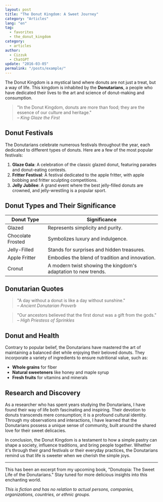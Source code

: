 ```yaml
---
layout: post
title: "The Donut Kingdom: A Sweet Journey"
category: "Articles"
lang: "en"
tag:
  - favorites
  - the_donut_kingdom
category: 
  - articles
author:
  - Cizzuk
  - ChatGPT
update: "2016-03-05"
permalink: "/posts/example/"
---
```


The Donut Kingdom is a mystical land where donuts are not just a treat, but a way of life. This kingdom is inhabited by the **Donutarians**, a people who have dedicated their lives to the art and science of donut-making and consumption.

> "In the Donut Kingdom, donuts are more than food; they are the essence of our culture and heritage."  
> *– King Glaze the First*

## Donut Festivals

The Donutarians celebrate numerous festivals throughout the year, each dedicated to different types of donuts. Here are a few of the most popular festivals:

1. **Glaze Gala**: A celebration of the classic glazed donut, featuring parades and donut-eating contests.
2. **Fritter Festival**: A festival dedicated to the apple fritter, with apple bobbing and fritter sculpting competitions.
3. **Jelly Jubilee**: A grand event where the best jelly-filled donuts are crowned, and jelly-wrestling is a popular sport.

## Donut Types and Their Significance

| Donut Type        | Significance                                                  |
|-------------------|---------------------------------------------------------------|
| Glazed            | Represents simplicity and purity.                             |
| Chocolate Frosted | Symbolizes luxury and indulgence.                             |
| Jelly-Filled      | Stands for surprises and hidden treasures.                    |
| Apple Fritter     | Embodies the blend of tradition and innovation.               |
| Cronut            | A modern twist showing the kingdom's adaptation to new trends.|

## Donutarian Quotes

> "A day without a donut is like a day without sunshine."  
> *– Ancient Donutarian Proverb*

> "Our ancestors believed that the first donut was a gift from the gods."  
> *– High Priestess of Sprinkles*

## Donut and Health

Contrary to popular belief, the Donutarians have mastered the art of maintaining a balanced diet while enjoying their beloved donuts. They incorporate a variety of ingredients to ensure nutritional value, such as:

- **Whole grains** for fiber
- **Natural sweeteners** like honey and maple syrup
- **Fresh fruits** for vitamins and minerals

## Research and Discovery

As a researcher who has spent years studying the Donutarians, I have found their way of life both fascinating and inspiring. Their devotion to donuts transcends mere consumption; it is a profound cultural identity. Through my observations and interactions, I have learned that the Donutarians possess a unique sense of community, built around the shared love for their sweet delicacies.

In conclusion, the Donut Kingdom is a testament to how a simple pastry can shape a society, influence traditions, and bring people together. Whether it's through their grand festivals or their everyday practices, the Donutarians remind us that life is sweeter when we cherish the simple joys.

---

This has been an excerpt from my upcoming book, "Donutopia: The Sweet Life of the Donutarians." Stay tuned for more delicious insights into this enchanting world.

<i>This is fiction and has no relation to actual persons, companies, organizations, countries, or ethnic groups.</i>
